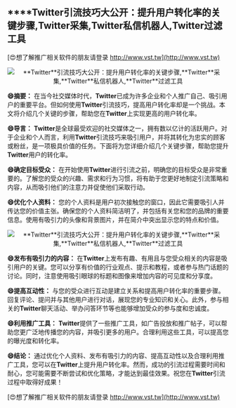 ## ****Twitter**引流技巧大公开：提升用户转化率的关键步骤,**Twitter**采集,**Twitter**私信机器人,**Twitter**过滤工具**

[😍想了解推广相关软件的朋友请登录 http://www.vst.tw](http://www.vst.tw)

 <center><img src="https://vst.tw/MP4/tuiguang/png/1.png" alt="**Twitter**引流技巧大公开：提升用户转化率的关键步骤,**Twitter**采集,**Twitter**私信机器人,**Twitter**过滤工具"></center>

**😄摘要：**
在当今社交媒体时代，**Twitter**已成为许多企业和个人推广自己、吸引用户的重要平台。但如何使用**Twitter**引流技巧，提高用户转化率却是一个挑战。本文将介绍几个关键的步骤，帮助您在**Twitter**上实现更高的用户转化率。

**😄导言：**
**Twitter**是全球最受欢迎的社交媒体之一，拥有数以亿计的活跃用户。对于企业和个人而言，利用**Twitter**引流技巧来吸引用户，并将其转化为忠实的顾客或粉丝，是一项极具价值的任务。下面将为您详细介绍几个关键步骤，帮助您提升**Twitter**用户的转化率。

**😄确定目标受众：**
在开始使用**Twitter**进行引流之前，明确您的目标受众是非常重要的。了解您的受众的兴趣、需求和行为习惯，将有助于您更好地制定引流策略和内容，从而吸引他们的注意力并促使他们采取行动。

**😄优化个人资料：**
您的个人资料是用户初次接触您的窗口，因此它需要吸引人并传达您的价值主张。确保您的个人资料简洁明了，并包括有关您和您的品牌的重要信息。使用有吸引力的头像和背景图片，并在简介中突出显示您的特点和价值。

 <center><img src="https://vst.tw/MP4/tuiguang/png/7.png" alt="**Twitter**引流技巧大公开：提升用户转化率的关键步骤,**Twitter**采集,**Twitter**私信机器人,**Twitter**过滤工具"></center>

**😄发布有吸引力的内容：**
在**Twitter**上发布有趣、有用且与您受众相关的内容是吸引用户的关键。您可以分享有价值的行业观点、提示和教程，或者参与热门话题的讨论。同时，注意使用吸引眼球的标题和图像来增加内容的可见度和分享度。

**😄提高互动性：**
与您的受众进行互动是建立关系和提高用户转化率的重要步骤。回复评论、提问并与其他用户进行对话，展现您的专业知识和关心。此外，参与相关的**Twitter**聊天活动、举办问答环节等也能够增加受众的参与度和忠诚度。

**😄利用推广工具：**
**Twitter**提供了一些推广工具，如广告投放和推广帖子，可以帮助您更广泛地传播您的内容，并吸引更多的用户。合理利用这些工具，可以提高您的曝光度和转化率。

**😄结论：**
通过优化个人资料、发布有吸引力的内容、提高互动性以及合理利用推广工具，您可以在**Twitter**上提升用户转化率。然而，成功的引流过程需要时间和耐心，您可能需要不断尝试和优化策略，才能达到最佳效果。祝您在**Twitter**引流过程中取得好成果！

[😍想了解推广相关软件的朋友请登录 http://www.vst.tw](http://www.vst.tw)



